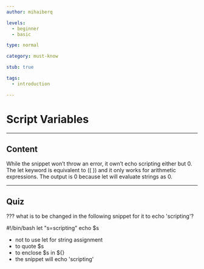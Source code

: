 ```yaml
---
author: mihaiberq

levels:
  - beginner
  - basic

type: normal

category: must-know

stub: true

tags:
  - introduction

---
```

# Script Variables

---
## Content

While the snippet won’t throw an error, it own’t echo scripting either but 0. The let keyword is equivalent to (( )) and it only works for arithmetic expressions. The output is 0 because let will evaluate strings as 0.

---
## Quiz

??? what is to be changed in the following snippet for it to echo 'scripting'?

\#!/bin/bash
let "s=scripting"
echo $s

* not to use let for string assignment
* to quote $s
* to enclose $s in ${}
* the snippet will echo 'scripting'

